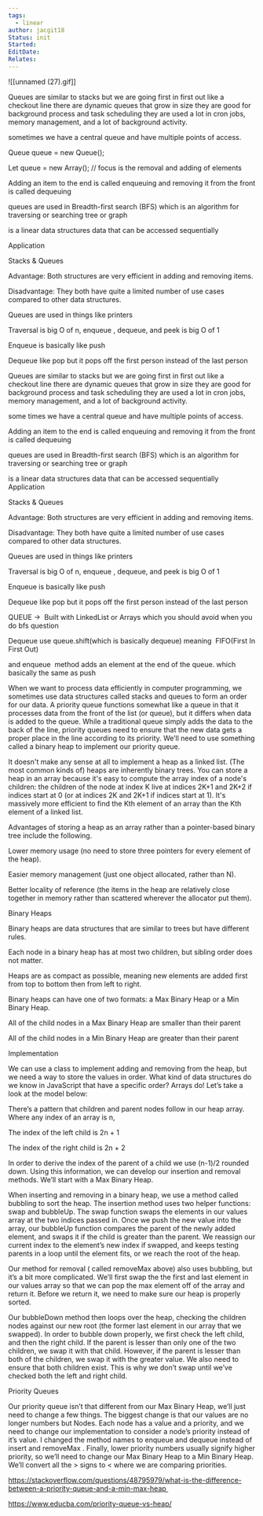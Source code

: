 ```yaml
---
tags:
  - linear
author: jacgit18
Status: init
Started: 
EditDate: 
Relates:
---
```

![[unnamed (27).gif]]

Queues are similar to stacks but we are going first in first out like a checkout line there are dynamic queues that grow in size they are good for background process and task scheduling they are used a lot in cron jobs, memory management, and a lot of background activity. 

sometimes we have a central queue and have multiple points of access. 

Queue<Integer> queue = new Queue<Integer>();  

Let queue = new Array<Integer>(); // focus is the removal and adding of elements 

Adding an item to the end is called enqueuing and removing it from the front is called dequeuing   

queues are used in Breadth-first search (BFS) which is an algorithm for traversing or searching tree or graph  

is a linear data structures data that can be accessed sequentially  

Application 

Stacks & Queues 

Advantage: Both structures are very efficient in adding and removing items. 

Disadvantage: They both have quite a limited number of use cases compared to other data structures. 

Queues are used in things like printers 

Traversal is big O of n, enqueue , dequeue, and peek is big O of 1 

Enqueue is basically like push 

Dequeue like pop but it pops off the first person instead of the last person








Queues are similar to stacks but we are going first in first out like a checkout line there are dynamic queues that grow in size they are good for background process and task scheduling they are used a lot in cron jobs, memory management, and a lot of background activity.  
  
some times we have a central queue and have multiple points of access.  
  
Adding an item to the end is called enqueuing and removing it from the front is called dequeuing  
  
queues are used in Breadth-first search (BFS) which is an algorithm for traversing or searching tree or graph  
  
is a linear data structures data that can be accessed sequentially  
Application  
  
Stacks & Queues  
  
Advantage: Both structures are very efficient in adding and removing items.  
  
Disadvantage: They both have quite a limited number of use cases compared to other data structures.  
  
Queues are used in things like printers  
  
Traversal is big O of n, enqueue , dequeue, and peek is big O of 1  
  
Enqueue is basically like push  
  
Dequeue like pop but it pops off the first person instead of the last person




QUEUE ->  Built with LinkedList or Arrays which you should avoid when you do bfs question  

Dequeue use queue.shift(which is basically dequeue) meaning  FIFO(First In First Out)  

and enqueue  method adds an element at the end of the queue. which basically the same as push








When we want to process data efficiently in computer programming, we sometimes use data structures called stacks and queues to form an order for our data. A priority queue functions somewhat like a queue in that it processes data from the front of the list (or queue), but it differs when data is added to the queue. While a traditional queue simply adds the data to the back of the line, priority queues need to ensure that the new data gets a proper place in the line according to its priority. We’ll need to use something called a binary heap to implement our priority queue. 

It doesn't make any sense at all to implement a heap as a linked list. (The most common kinds of) heaps are inherently binary trees. You can store a heap in an array because it's easy to compute the array index of a node's children: the children of the node at index K live at indices 2K+1 and 2K+2 if indices start at 0 (or at indices 2K and 2K+1 if indices start at 1). It's massively more efficient to find the Kth element of an array than the Kth element of a linked list. 

Advantages of storing a heap as an array rather than a pointer-based binary tree include the following. 

Lower memory usage (no need to store three pointers for every element of the heap). 

Easier memory management (just one object allocated, rather than N). 

Better locality of reference (the items in the heap are relatively close together in memory rather than scattered wherever the allocator put them). 

Binary Heaps 

Binary heaps are data structures that are similar to trees but have different rules. 

Each node in a binary heap has at most two children, but sibling order does not matter. 

Heaps are as compact as possible, meaning new elements are added first from top to bottom then from left to right. 

Binary heaps can have one of two formats: a Max Binary Heap or a Min Binary Heap. 

All of the child nodes in a Max Binary Heap are smaller than their parent 

All of the child nodes in a Min Binary Heap are greater than their parent 

Implementation 

We can use a class to implement adding and removing from the heap, but we need a way to store the values in order. What kind of data structures do we know in JavaScript that have a specific order? Arrays do! Let’s take a look at the model below: 

There’s a pattern that children and parent nodes follow in our heap array. Where any index of an array is n, 

The index of the left child is 2n + 1 

The index of the right child is 2n + 2 

In order to derive the index of the parent of a child we use (n-1)/2 rounded down. Using this information, we can develop our insertion and removal methods. We’ll start with a Max Binary Heap. 

When inserting and removing in a binary heap, we use a method called bubbling to sort the heap. The insertion method uses two helper functions: swap and bubbleUp. The swap function swaps the elements in our values array at the two indices passed in. Once we push the new value into the array, our bubbleUp function compares the parent of the newly added element, and swaps it if the child is greater than the parent. We reassign our current index to the element’s new index if swapped, and keeps testing parents in a loop until the element fits, or we reach the root of the heap. 

Our method for removal ( called removeMax above) also uses bubbling, but it’s a bit more complicated. We’ll first swap the the first and last element in our values array so that we can pop the max element off of the array and return it. Before we return it, we need to make sure our heap is properly sorted. 

Our bubbleDown method then loops over the heap, checking the children nodes against our new root (the former last element in our array that we swapped). In order to bubble down properly, we first check the left child, and then the right child. If the parent is lesser than only one of the two children, we swap it with that child. However, if the parent is lesser than both of the children, we swap it with the greater value. We also need to ensure that both children exist. This is why we don’t swap until we’ve checked both the left and right child. 

Priority Queues 

Our priority queue isn’t that different from our Max Binary Heap, we’ll just need to change a few things. The biggest change is that our values are no longer numbers but Nodes. Each node has a value and a priority, and we need to change our implementation to consider a node’s priority instead of it’s value. I changed the method names to enqueue and dequeue instead of insert and removeMax . Finally, lower priority numbers usually signify higher priority, so we’ll need to change our Max Binary Heap to a Min Binary Heap. We’ll convert all the > signs to < where we are comparing priorities. 

https://stackoverflow.com/questions/48795979/what-is-the-difference-between-a-priority-queue-and-a-min-max-heap 

https://www.educba.com/priority-queue-vs-heap/


